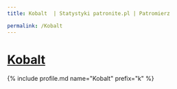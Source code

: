 ```yaml
---
title: Kobalt  | Statystyki patronite.pl | Patromierz

permalink: /Kobalt
---
```


# [Kobalt ](https://patronite.pl/Kobalt)

{% include profile.md name="Kobalt" prefix="k" %}
